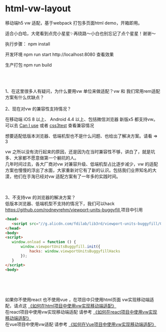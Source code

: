 # html-vw-layout

移动端h5 vw 适配，基于webpack 打包多页面html demo，开箱即用。

适合小白哈，大佬看到点完小星星✨再绕路～小白也别忘记了点个星星！谢谢～

执行步骤： npm install

开发环境 npm run start http://localhost:8080 查看效果

生产打包 npm run build



<br/>
<br/>
<br/>
1、在这里很多人有疑问，为什么要用vw 单位来做适配？vw 和 我们常用rem适配方案有什么优缺点？
<br/>
<br/>
2、现在对vw 的兼容性支持情况？
<br/>
<p>
  在移动端 iOS 8 以上、 Android 4.4 以上、包括微信浏览器 新版x5 都支持vw。
  <br/>
  可以去 <a href="https://caniuse.com/#search=vw">Can I use</a> 或者 <a href="https://airen.github.io/css3test/css3test">css3test</a> 查看兼容情况
</p>
<p>
  想要适配低版本浏览器、低端机型也不是什么问题、也给出了解决方案。请看 => 3
 
  vw 之所以没有流行起来的原因，还是因为在当时兼容性不够，讲白了，就是坑多、大家都不愿意做第一个躺坑的人。<br/>
  几年时间过去，各大厂商对vw 对兼容升级、低端机型占比逐步减少，vw 的适配方案也慢慢的浮出了水面，大家重新对它有了新的认识。包括我们业界知名的大漠，他们在手淘已经对vw 适配方案有了一年多的实践时间。
</p>
<br/>
<br/>
3、不支持vw 的浏览器的解决方案？
 <br/>
 低版本浏览器、低端机型不支持的情况下，我们可以hack 
 <a href="https://github.com/rodneyrehm/viewport-units-buggyfill"> https://github.com/rodneyrehm/viewport-units-buggyfill </a>
 项目中引用
 <br/> 
 
 ```html 
<head>
    <script src="//g.alicdn.com/fdilab/lib3rd/viewport-units-buggyfill/0.6.2/??viewport-units-buggyfill.hacks.min.js,viewport-units-buggyfill.min.js"></script>
</head>
<body>
<script>
	window.onload = function () {
		window.viewportUnitsBuggyfill.init({
			hacks: window.viewportUnitsBuggyfillHacks
		});
	}
</script>
<body>
``` 
<br/>
<br/>
<br/>

如果你不使用react 也不使用vue ，在项目中只使用html页面 vw实现移动端适配，请点这
<a href="https://github.com/caoxiaoke/html-vw-layout">《如何在html项目中使用vw实现移动端适配》</a>
<br/>
在react项目中使用vw实现移动端适配 请参考
<a href="https://github.com/gaohan1994/react-vw-layout">《如何在react项目中使用vw实现移动端适配》</a>
<br/>
在vue项目中使用vw适配 请参考
<a href="https://www.w3cplus.com/mobile/vw-layout-in-vue.html">《如何在Vue项目中使用vw实现移动端适配》</a>
<br/>

